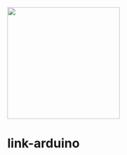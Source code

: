 <img src="https://github.com/mathiasbredholt/link-idf/blob/master/logo/Ableton_Link_Badge-Black.svg" width="256">

# link-arduino
